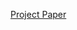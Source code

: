 [Project Paper](https://drive.google.com/file/d/1PTB7felHVLrBHAGvTUkcFwQmeQaaHmlr/view?usp=sharing)
